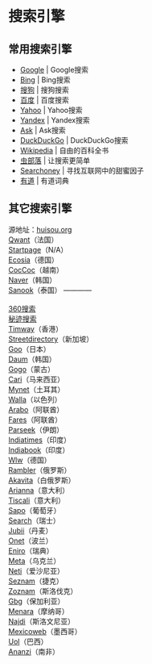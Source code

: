 # 搜索引擎

## 常用搜索引擎

- [Google](https://www.google.com) | Google搜索
- [Bing](https://www.bing.com/) | Bing搜索
- [搜狗](https://www.sogou.com/) | 搜狗搜索
- [百度](https://www.baidu.com/) | 百度搜索
- [Yahoo](https://www.yahoo.com/) | Yahoo搜索
- [Yandex](https://www.yandex.com/) | Yandex搜索
- [Ask](https://www.ask.com/) | Ask搜索
- [DuckDuckGo](https://duckduckgo.com/) | DuckDuckGo搜索
- [Wikipedia](https://www.wikipedia.org/) | 自由的百科全书
- [虫部落](https://www.chongbuluo.com/) | 让搜索更简单
- [Searchoney](https://www.searchoney.com/) | 寻找互联网中的甜蜜因子
- [有道](http://www.youdao.com/) | 有道词典

## 其它搜索引擎

源地址：<a href="http://www.huisou.org/worldso.html" target="_blank">huisou.org</a>
<br><a href="https://www.qwant.com/" target="_blank">Qwant</a>（法国）
<br><a href="https://www.startpage.com/" target="_blank">Startpage</a>（N/A）
<br><a href="https://www.ecosia.org/" target="_blank">Ecosia</a>（德国）
<br><a href="https://coccoc.com/" target="_blank">CocCoc</a>（越南）
<br><a href="https://www.naver.com/" target="_blank">Naver</a>（韩国）
<br><a href="https://www.sanook.com/" target="_blank">Sanook</a>（泰国）
————  
<br><a href="https://www.so.com/" target="_blank">360搜索</a>
<br><a href="https://mijisou.com/" target="_blank">秘迹搜索</a>
<br><a href="http://www.timway.com/" target="_blank">Timway</a>（香港）
<br><a href="https://www.streetdirectory.com/" target="_blank">Streetdirectory</a>（新加坡）
<br><a href="https://www.goo.ne.jp/" target="_blank">Goo</a>（日本）
<br><a href="https://www.daum.net/" target="_blank">Daum</a>（韩国）
<br><a href="https://gogo.mn/" target="_blank">Gogo</a>（蒙古）
<br><a href="https://www.cari.com.my/" target="_blank">Cari</a>（马来西亚）
<br><a href="http://www.mynet.com/" target="_blank">Mynet</a>（土耳其）
<br><a href="https://www.walla.co.il/" target="_blank">Walla</a>（以色列）
<br><a href="http://www.arabo.com/" target="_blank">Arabo</a>（阿联酋）
<br><a href="https://fares.net/" target="_blank">Fares</a>（阿联酋）
<br><a href="http://parseek.com/" target="_blank">Parseek</a>（伊朗）
<br><a href="https://www.indiatimes.com/" target="_blank">Indiatimes</a>（印度）
<br><a href="https://www.indiabook.com/" target="_blank">Indiabook</a>（印度）
<br><a href="https://www.wlw.de/" target="_blank">Wlw</a>（德国）
<br><a href="https://www.rambler.ru/" target="_blank">Rambler</a>（俄罗斯）
<br><a href="https://akavita.com/" target="_blank">Akavita</a>（白俄罗斯）
<br><a href="http://arianna.libero.it/" target="_blank">Arianna</a>（意大利）
<br><a href="https://www.tiscali.it/" target="_blank">Tiscali</a>（意大利）
<br><a href="https://www.sapo.pt/" target="_blank">Sapo</a>（葡萄牙）
<br><a href="https://www.search.ch/" target="_blank">Search</a>（瑞士）
<br><a href="http://www.jubii.dk/" target="_blank">Jubii</a>（丹麦）
<br><a href="https://www.onet.pl/" target="_blank">Onet</a>（波兰）
<br><a href="https://www.eniro.se/" target="_blank">Eniro</a>（瑞典）
<br><a href="https://meta.ua/" target="_blank">Meta</a>（乌克兰）
<br><a href="http://www.neti.ee/" target="_blank">Neti</a>（爱沙尼亚）
<br><a href="http://www.seznam.cz/" target="_blank">Seznam</a>（捷克）
<br><a href="http://www.zoznam.sk/" target="_blank">Zoznam</a>（斯洛伐克）
<br><a href="https://www.gbg.bg/" target="_blank">Gbg</a>（保加利亚）
<br><a href="http://www.menara.ma/" target="_blank">Menara</a>（摩纳哥）
<br><a href="http://www.najdi.si/" target="_blank">Najdi</a>（斯洛文尼亚）
<br><a href="http://www.mexicoweb.com/" target="_blank">Mexicoweb</a>（墨西哥）
<br><a href="https://www.uol.com/" target="_blank">Uol</a>（巴西）
<br><a href="http://www.ananzi.co.za/" target="_blank">Ananzi</a>（南非）